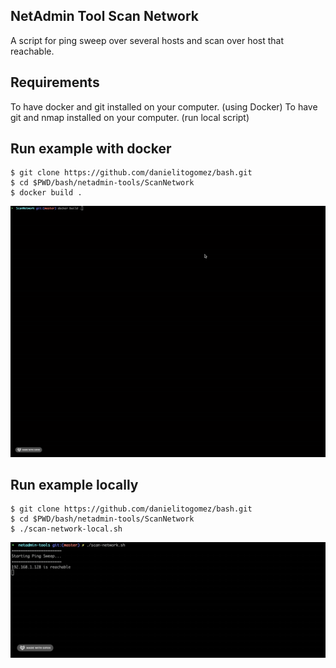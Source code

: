 ## NetAdmin Tool Scan Network
A script for ping sweep over several hosts and scan over host that reachable.

## Requirements
To have docker and git installed on your computer. (using Docker)
To have git and nmap installed on your computer. (run local script)

## Run example with docker
```
$ git clone https://github.com/danielitogomez/bash.git
$ cd $PWD/bash/netadmin-tools/ScanNetwork
$ docker build .
```

![](example.gif)

## Run example locally
```
$ git clone https://github.com/danielitogomez/bash.git
$ cd $PWD/bash/netadmin-tools/ScanNetwork
$ ./scan-network-local.sh
```

![](example-local.gif)
